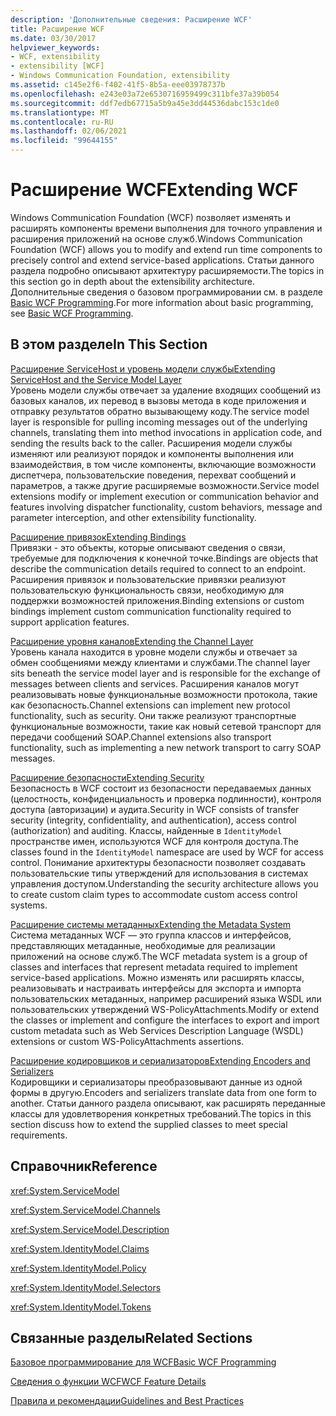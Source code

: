 ```yaml
---
description: 'Дополнительные сведения: Расширение WCF'
title: Расширение WCF
ms.date: 03/30/2017
helpviewer_keywords:
- WCF, extensibility
- extensibility [WCF]
- Windows Communication Foundation, extensibility
ms.assetid: c145e2f6-f402-41f5-8b5a-eee03978737b
ms.openlocfilehash: e243e03a72e6530716959499c311bfe37a39b054
ms.sourcegitcommit: ddf7edb67715a5b9a45e3dd44536dabc153c1de0
ms.translationtype: MT
ms.contentlocale: ru-RU
ms.lasthandoff: 02/06/2021
ms.locfileid: "99644155"
---
```

# <a name="extending-wcf"></a><span data-ttu-id="76753-103">Расширение WCF</span><span class="sxs-lookup"><span data-stu-id="76753-103">Extending WCF</span></span>

<span data-ttu-id="76753-104">Windows Communication Foundation (WCF) позволяет изменять и расширять компоненты времени выполнения для точного управления и расширения приложений на основе служб.</span><span class="sxs-lookup"><span data-stu-id="76753-104">Windows Communication Foundation (WCF) allows you to modify and extend run time components to precisely control and extend service-based applications.</span></span> <span data-ttu-id="76753-105">Статьи данного раздела подробно описывают архитектуру расширяемости.</span><span class="sxs-lookup"><span data-stu-id="76753-105">The topics in this section go in depth about the extensibility architecture.</span></span> <span data-ttu-id="76753-106">Дополнительные сведения о базовом программировании см. в разделе [Basic WCF Programming](../basic-wcf-programming.md).</span><span class="sxs-lookup"><span data-stu-id="76753-106">For more information about basic programming, see [Basic WCF Programming](../basic-wcf-programming.md).</span></span>  
  
## <a name="in-this-section"></a><span data-ttu-id="76753-107">В этом разделе</span><span class="sxs-lookup"><span data-stu-id="76753-107">In This Section</span></span>  

 [<span data-ttu-id="76753-108">Расширение ServiceHost и уровень модели службы</span><span class="sxs-lookup"><span data-stu-id="76753-108">Extending ServiceHost and the Service Model Layer</span></span>](extending-servicehost-and-the-service-model-layer.md)  
 <span data-ttu-id="76753-109">Уровень модели службы отвечает за удаление входящих сообщений из базовых каналов, их перевод в вызовы метода в коде приложения и отправку результатов обратно вызывающему коду.</span><span class="sxs-lookup"><span data-stu-id="76753-109">The service model layer is responsible for pulling incoming messages out of the underlying channels, translating them into method invocations in application code, and sending the results back to the caller.</span></span>  <span data-ttu-id="76753-110">Расширения модели службы изменяют или реализуют порядок и компоненты выполнения или взаимодействия, в том числе компоненты, включающие возможности диспетчера, пользовательские поведения, перехват сообщений и параметров, а также другие расширяемые возможности.</span><span class="sxs-lookup"><span data-stu-id="76753-110">Service model extensions modify or implement execution or communication behavior and features involving dispatcher functionality, custom behaviors, message and parameter interception, and other extensibility functionality.</span></span>  
  
 [<span data-ttu-id="76753-111">Расширение привязок</span><span class="sxs-lookup"><span data-stu-id="76753-111">Extending Bindings</span></span>](extending-bindings.md)  
 <span data-ttu-id="76753-112">Привязки - это объекты, которые описывают сведения о связи, требуемые для подключения к конечной точке.</span><span class="sxs-lookup"><span data-stu-id="76753-112">Bindings are objects that describe the communication details required to connect to an endpoint.</span></span> <span data-ttu-id="76753-113">Расширения привязок и пользовательские привязки реализуют пользовательскую функциональность связи, необходимую для поддержки возможностей приложения.</span><span class="sxs-lookup"><span data-stu-id="76753-113">Binding extensions or custom bindings implement custom communication functionality required to support application features.</span></span>  
  
 [<span data-ttu-id="76753-114">Расширение уровня каналов</span><span class="sxs-lookup"><span data-stu-id="76753-114">Extending the Channel Layer</span></span>](extending-the-channel-layer.md)  
 <span data-ttu-id="76753-115">Уровень канала находится в уровне модели службы и отвечает за обмен сообщениями между клиентами и службами.</span><span class="sxs-lookup"><span data-stu-id="76753-115">The channel layer sits beneath the service model layer and is responsible for the exchange of messages between clients and services.</span></span> <span data-ttu-id="76753-116">Расширения каналов могут реализовывать новые функциональные возможности протокола, такие как безопасность.</span><span class="sxs-lookup"><span data-stu-id="76753-116">Channel extensions can implement new protocol functionality, such as security.</span></span> <span data-ttu-id="76753-117">Они также реализуют транспортные функциональные возможности, такие как новый сетевой транспорт для передачи сообщений SOAP.</span><span class="sxs-lookup"><span data-stu-id="76753-117">Channel extensions also transport functionality, such as implementing a new network transport to carry SOAP messages.</span></span>  
  
 [<span data-ttu-id="76753-118">Расширение безопасности</span><span class="sxs-lookup"><span data-stu-id="76753-118">Extending Security</span></span>](extending-security.md)  
 <span data-ttu-id="76753-119">Безопасность в WCF состоит из безопасности передаваемых данных (целостность, конфиденциальность и проверка подлинности), контроля доступа (авторизации) и аудита.</span><span class="sxs-lookup"><span data-stu-id="76753-119">Security in WCF consists of transfer security (integrity, confidentiality, and authentication), access control (authorization) and auditing.</span></span> <span data-ttu-id="76753-120">Классы, найденные в `IdentityModel` пространстве имен, используются WCF для контроля доступа.</span><span class="sxs-lookup"><span data-stu-id="76753-120">The classes found in the `IdentityModel` namespace are used by WCF for access control.</span></span> <span data-ttu-id="76753-121">Понимание архитектуры безопасности позволяет создавать пользовательские типы утверждений для использования в системах управления доступом.</span><span class="sxs-lookup"><span data-stu-id="76753-121">Understanding the security architecture allows you to create custom claim types to accommodate custom access control systems.</span></span>  
  
 [<span data-ttu-id="76753-122">Расширение системы метаданных</span><span class="sxs-lookup"><span data-stu-id="76753-122">Extending the Metadata System</span></span>](extending-the-metadata-system.md)  
 <span data-ttu-id="76753-123">Система метаданных WCF — это группа классов и интерфейсов, представляющих метаданные, необходимые для реализации приложений на основе служб.</span><span class="sxs-lookup"><span data-stu-id="76753-123">The WCF metadata system is a group of classes and interfaces that represent metadata required to implement service-based applications.</span></span> <span data-ttu-id="76753-124">Можно изменять или расширять классы, реализовывать и настраивать интерфейсы для экспорта и импорта пользовательских метаданных, например расширений языка WSDL или пользовательских утверждений WS-PolicyAttachments.</span><span class="sxs-lookup"><span data-stu-id="76753-124">Modify or extend the classes or implement and configure the interfaces to export and import custom metadata such as Web Services Description Language (WSDL) extensions or custom WS-PolicyAttachments assertions.</span></span>  
  
 [<span data-ttu-id="76753-125">Расширение кодировщиков и сериализаторов</span><span class="sxs-lookup"><span data-stu-id="76753-125">Extending Encoders and Serializers</span></span>](extending-encoders-and-serializers.md)  
 <span data-ttu-id="76753-126">Кодировщики и сериализаторы преобразовывают данные из одной формы в другую.</span><span class="sxs-lookup"><span data-stu-id="76753-126">Encoders and serializers translate data from one form to another.</span></span> <span data-ttu-id="76753-127">Статьи данного раздела описывают, как расширять переданные классы для удовлетворения конкретных требований.</span><span class="sxs-lookup"><span data-stu-id="76753-127">The topics in this section discuss how to extend the supplied classes to meet special requirements.</span></span>  
  
## <a name="reference"></a><span data-ttu-id="76753-128">Справочник</span><span class="sxs-lookup"><span data-stu-id="76753-128">Reference</span></span>  

 <xref:System.ServiceModel>  
  
 <xref:System.ServiceModel.Channels>  
  
 <xref:System.ServiceModel.Description>  
  
 <xref:System.IdentityModel.Claims>  
  
 <xref:System.IdentityModel.Policy>  
  
 <xref:System.IdentityModel.Selectors>  
  
 <xref:System.IdentityModel.Tokens>  
  
## <a name="related-sections"></a><span data-ttu-id="76753-129">Связанные разделы</span><span class="sxs-lookup"><span data-stu-id="76753-129">Related Sections</span></span>  

 [<span data-ttu-id="76753-130">Базовое программирование для WCF</span><span class="sxs-lookup"><span data-stu-id="76753-130">Basic WCF Programming</span></span>](../basic-wcf-programming.md)  
  
 [<span data-ttu-id="76753-131">Сведения о функции WCF</span><span class="sxs-lookup"><span data-stu-id="76753-131">WCF Feature Details</span></span>](../feature-details/index.md)  
  
 [<span data-ttu-id="76753-132">Правила и рекомендации</span><span class="sxs-lookup"><span data-stu-id="76753-132">Guidelines and Best Practices</span></span>](../guidelines-and-best-practices.md)
